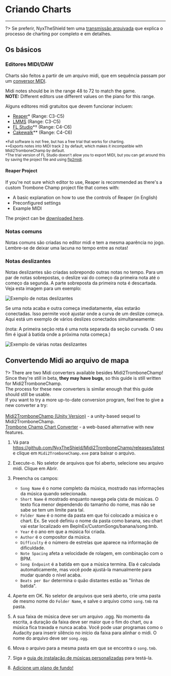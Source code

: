 # Criando Charts
---

?> Se preferir, NyxTheShield tem uma [transmissão arquivada](https://www.youtube.com/watch?v=ig27SlJveGs) que explica o processo de charting por completo e em detalhes.

## Os básicos
### Editores MIDI/DAW
Charts são feitos a partir de um arquivo midi, que em sequência passam por um [conversor MIDI](#converting-midi-to-map-file).

Midi notes should be in the range 48 to 72 to match the game.<br>**NOTE:** Different editors use different values on the piano for this range.

Alguns editores midi gratuitos que devem funcionar incluem:
- [Reaper](https://www.reaper.fm/download.php)* (Range: C3-C5)
- [LMMS](https://lmms.io/download#windows) (Range: C3-C5)
- [FL Studio](https://www.image-line.com/fl-studio-download/)*† (Range: C4-C6)
- [Cakewalk](https://www.bandlab.com/products/cakewalk)** (Range: C4-C6)

<sub>*Full software is not free, but has a free trial that works for charting.</sub><br> <sub>**Exports notes into MIDI track 2 by default, which makes it incompatible with Midi2TromboneChamp by default.</sub><br> <sub>†The trial version of FL Studio doesn't allow you to export MIDI, but you can get around this by saving the project file and using <a href="https://github.com/Kaydax/flp2midi/releases/latest">flp2midi</a>.</p>

<h4 spaces-before="0">
  Reaper Project
</h4>

<p spaces-before="0">
  If you're not sure which editor to use, Reaper is recommended as there's a custom Trombone Champ project file that comes with:
</p>

<ul>
  <li>
    A basic explanation on how to use the controls of Reaper (in English)
  </li>
  <li>
    Preconfigured settings
  </li>
  <li>
    Example MIDI
  </li>
</ul>

<p spaces-before="0">
  The project can be <a href="https://trombone.wiki/docs/files/REAPER_Trombone_Champ_Charting_Template.zip">downloaded here</a>.
</p>

<h3 spaces-before="0">
  Notas comuns
</h3>

<p spaces-before="0">
  Notas comuns são criadas no editor midi e tem a mesma aparência no jogo. Lembre-se de deixar uma lacuna no tempo entre as notas!
</p>

<h3 spaces-before="0">
  Notas deslizantes
</h3>

<p spaces-before="0">
  Notas deslizantes são criadas sobrepondo outras notas no tempo. Para um par de notas sobrepostas, o deslize vai do começo da primeira nota até o começo da segunda. A parte sobreposta da primeira nota é descartada. Veja esta imagem para um exemplo:
</p>

<p spaces-before="0">
  <img src="../docs/files/slide1.png" alt="Exemplo de notas deslizantes" />
</p>

<p spaces-before="0">
  Se uma nota acaba e outra começa imediatamente, elas estarão conectadas. Isso permite você ajustar onde a curva de um deslize começa. Aqui está um exemplo de vários deslizes conectados simultaneamente:
</p>

<p spaces-before="0">
  (nota: A primeira seção reta é uma nota separada da seção curvada. O seu fim é igual à batida onde a próxima nota começa.)
</p>

<p spaces-before="0">
  <img src="../docs/files/slide2.png" alt="Exemplo de várias notas deslizantes" />
</p>

<h2 spaces-before="0">
  Convertendo Midi ao arquivo de mapa
</h2>

<p spaces-before="0">
  ?> There are two Midi converters available besides Midi2TromboneChamp! <br>Since they're still in beta, <strong x-id="1">they may have bugs</strong>, so this guide is still written for Midi2TromboneChamp. <br>The process for these new converters is similar enough that this guide should still be usable. <br>If you want to try a more up-to-date conversion program, feel free to give a new converter a try: <br><br><a href="https://nyxtheshield.github.io/Midi2TromboneChamp/">Midi2TromboneChamp (Unity Version)</a> - a unity-based sequel to Midi2TromboneChamp. <br><a href="https://rshieldsprojects.github.io/projects/tccc/">Trombone Champ Chart Converter</a> - a web-based alternative with new features.
</p>

<ol start="1">
  <li>
    <p spaces-before="0">
      Vá para <a href="https://github.com/NyxTheShield/Midi2TromboneChamp/releases/latest" x-nc="1">https://github.com/NyxTheShield/Midi2TromboneChamp/releases/latest</a> e clique em <code>Midi2TromboneChamp.exe</code> para baixar o arquivo.
    </p>
  </li>
  
  <li>
    <p spaces-before="0">
      Execute-o. No seletor de arquivos que foi aberto, selecione seu arquivo midi. Clique em Abrir.
    </p>
  </li>
  
  <li>
    <p spaces-before="0">
      Preencha os campos:
    </p>
    <ul>
      <li>
        <code>Song Name</code> é o nome completo da música, mostrado nas informações da música quando selecionada.
      </li>
      <li>
        <code>Short Name</code> é mostrado enquanto navega pela çista de músicas. O texto fica menor dependendo do tamanho do nome, mas não se sabe se tem um limite para tal.
      </li>
      <li>
        <code>Folder Name</code> é o nome da pasta em que foi colocado a música e o chart. Ex. Se você definiu o nome da pasta como banana, seu chart vai estar localizado em BepInEx/CustomSongs/banana/song.tmb.
      </li>
      <li>
        <code>Year</code> é o ano em que a música foi criada.
      </li>
      <li>
        <code>Author</code> é o compositor da música.
      </li>
      <li>
        <code>Difficulty</code> é o número de estrelas que aparece na informação de dificuldade.
      </li>
      <li>
        <code>Note Spacing</code> afeta a velocidade de rolagem, em combinação com o BPM.
      </li>
      <li>
        <code>Song Endpoint</code> é a batida em que a música termina. Ela é calculada automaticamente, mas você pode ajustá-la manualmente para mudar quando o nível acaba.
      </li>
      <li>
        <code>Beats per Bar</code> determina o quão distantes estão as "linhas de batida".
      </li>
    </ul>
  </li>
  
  <li>
    <p spaces-before="0">
      Aperte em OK. No seletor de arquivos que será aberto, crie uma pasta de mesmo nome do <code>Folder Name</code>, e salve o arquivo como <code>song.tmb</code> na pasta.
    </p>
  </li>
  
  <li>
    <p spaces-before="0">
      A sua faixa de música deve ser um arquivo .ogg. No momento da escrita, a duração da faixa deve ser maior que o fim do chart, ou a música fica travada e nunca acaba. Você pode usar programas como o Audacity para inserir silêncio no início da faixa para alinhar o midi. O nome do arquivo deve ser <code>song.ogg</code>.
    </p>
  </li>
  
  <li>
    <p spaces-before="0">
      Mova o arquivo para a mesma pasta em que se encontra o <code>song.tmb</code>.
    </p>
  </li>
  
  <li>
    <p spaces-before="0">
      Siga a <a href="installing-songs">guia de instalação de músicas personalizadas</a> para testá-la.
    </p>
  </li>
  
  <li>
    <p spaces-before="0">
      <a href="chart-backgrounds">Adicione um plano de fundo!</a>
    </p>
  </li>
</ol>